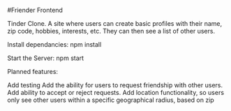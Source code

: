 #Friender Frontend

Tinder Clone. A site where users can create basic profiles with their name, zip code, hobbies, interests, etc. They can then see a list of other users.

Install dependancies: npm install

Start the Server: npm start

Planned features:

Add testing
Add the ability for users to request friendship with other users. Add ability to accept or reject requests.
Add location functionality, so users only see other users within a specific geographical radius, based on zip
